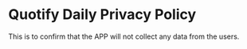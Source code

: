# Quotify Daily Privacy Policy
This is to confirm that the APP will not collect any data from the users.
